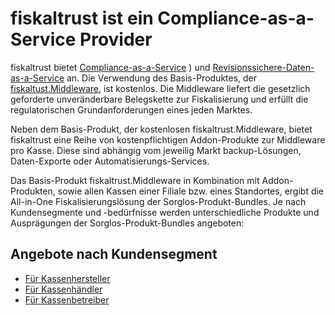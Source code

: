 # fiskaltrust ist ein Compliance-as-a-Service Provider

fiskaltrust bietet [Compliance-as-a-Service](../services/overview.md) ) und [Revisionssichere-Daten-as-a-Service](../services/overview.md) an. Die Verwendung des Basis-Produktes, der [fiskaltust.Middleware](../services/compliance-as-a-service/produkte/4445-0003-lokal-installierte-middleware.md), ist kostenlos. Die Middleware liefert die gesetzlich geforderte unveränderbare Belegskette zur Fiskalisierung und erfüllt die regulatorischen Grundanforderungen eines jeden Marktes.

Neben dem Basis-Produkt, der kostenlosen fiskaltrust.Middleware, bietet fiskaltrust eine Reihe von kostenpflichtigen Addon-Produkte zur Middleware pro Kasse. Diese sind abhängig vom jeweilig Markt backup-Lösungen, Daten-Exporte oder Automatisierungs-Services. 

Das Basis-Produkt fiskaltrust.Middleware in Kombination mit Addon-Produkten, sowie allen Kassen einer Filiale bzw. eines Standortes, ergibt die All-in-One Fiskalisierungslösung der Sorglos-Produkt-Bundles. Je nach Kundensegmente und -bedürfnisse werden unterschiedliche Produkte und Ausprägungen der Sorglos-Produkt-Bundles angeboten:

## Angebote nach Kundensegment

- [Für Kassenhersteller](Kassenhersteller.md)
- [Für Kassenhändler](Kassenhaendler.md)
- [Für Kassenbetreiber](Kassenbetreiber.md)

